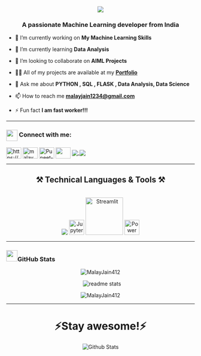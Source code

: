 <div style="background-image: url('https://your-image-url.com'); background-size: cover; background-position: center; background-repeat: no-repeat; min-height: 100vh;">
  <h1 align="center">
      <a href = "https://avatars.githubusercontent.com/u/155063571?s=96&v=4">
        <img src="https://readme-typing-svg.herokuapp.com/?font=Righteous&size=35&center=true&vCenter=true&width=500&height=70&duration=4000&lines=Hi+There!+👋;+I'm+Malay+Jain!;" />
      </a>
  </h1>
  <h3 align="center">A passionate Machine Learning developer from India</h3>
  <img align ="Right" src="git.gif" alt="">
  <!-- <p align="left"> <img src="https://komarev.com/ghpvc/?username=puneet426&label=Profile%20views&color=ff47b2&style=plastic" alt="puneet426" /> </p>

  <!--<p align="left"> <a href="https://www.linkedin.com/in/malay-jain-mldev/" target="blank"><img src="https://img.shields.io/twitter/follow/puneet626?logo=twitter&style=for-the-badge" alt="Malay Jain" /></a> </p> -->


  - 🔭 I’m currently working on **My Machine Learning Skills**

  - 🌱 I’m currently learning **Data Analysis**

  - 👯 I’m looking to collaborate on **AIML Projects**

  - 👨‍💻 All of my projects are available at my <a href="https://malayjain412.github.io/Portfolio/" target="_blank">**Portfolio**
  </a>

  - 💬 Ask me about **PYTHON , SQL , FLASK , Data Analysis, Data Science**

  - 📫 How to reach me **malayjain1234@gmail.com**

  - ⚡ Fun fact **I am fast worker!!!**
  <hr>


  <h3 align="left"><img align="center"  src = "https://github-production-user-asset-6210df.s3.amazonaws.com/63473496/269534972-6c2a1b4f-2aeb-4ffd-8a31-47a41810dc55.gif" width = "30px">  Connect with me:</h3>
  <p align="left">
  <!-- <a href="https://x.com/Puneet626" target="blank"><img align="center" src="https://raw.githubusercontent.com/rahuldkjain/github-profile-readme-generator/master/src/images/icons/Social/twitter.svg" alt="@puneettiwa44653" height="30" width="40" /></a> -->
  <a href="https://www.linkedin.com/in/malay-jain-mldev/" target="blank"><img align="center" src="https://raw.githubusercontent.com/rahuldkjain/github-profile-readme-generator/master/src/images/icons/Social/linked-in-alt.svg" alt="https://www.linkedin.com/feed/?trk=homepage-basic_sign-in-submit" height="30" width="40" /></a>
  <a href="https://www.instagram.com/malay_jain9/" target="blank"><img align="center" src="https://raw.githubusercontent.com/rahuldkjain/github-profile-readme-generator/master/src/images/icons/Social/instagram.svg" alt="malay_jain9
  " height="30" width="40" /></a>
      <a href="https://www.facebook.com/malay.jain.106" target="blank"><img align="center" src="https://raw.githubusercontent.com/rahuldkjain/github-profile-readme-generator/master/src/images/icons/Social/facebook.svg" alt="Puneet-Tiwari" height="30" width="40" /></a>
  <!-- <a href="https://discord.com/channels/1153750210187628544/1153750210846130198" target="blank"><img align="center" src="https://raw.githubusercontent.com/rahuldkjain/github-profile-readme-generator/master/src/images/icons/Social/discord.svg" alt="https://discord.com/channels/1153750210187628544/1153750210846130198" height="30" width="40" /></a> -->
  <a href="https://www.geeksforgeeks.org/user/malayjafuo9/" target="blank"><img align="center" src="https://media.geeksforgeeks.org/gfg-gg-logo.svg" height="30" width="40" /></a>
    <!-- <a href="https://www.youtube.com/channel/UCucRpb3m8eLswl0SDFqHpHw" target="blank"><img align="center" src="https://raw.githubusercontent.com/rahuldkjain/github-profile-readme-generator/master/src/images/icons/Social/youtube.svg" alt="Puneet-Tiwari" height="30" width="40" /></a> -->
  <a href="malayjain1234@gmail.com">
      <img align="center" src="https://img.shields.io/badge/Gmail-333333?style=for-the-badge&logo=gmail&logoColor=red" />
    </a>
  <a href="https://malayjain412.github.io/Portfolio/" target="_blank">
      <img  align="center" src="https://img.shields.io/badge/Portfolio-FF5722?style=for-the-badge&logo=todoist&logoColor=white" target="_blank" /> </a>    
  <hr>
  <h2 align="center" align-item="center">
      ⚒️ Technical Languages & Tools ⚒️
  </h2>
  <br/>
  <div align="center">
      <!-- <img src="https://skillicons.dev/icons?i=html,css,javascript,react,vscode,github,figma,tailwind,git,cpp,vercel,netlify" />
      <img src="https://skillicons.dev/icons?i=nodejs,python,express,mongodb,c,nextjs,mysql," /><br> -->
      <img src="https://skillicons.dev/icons?i=python,cpp,c,mysql,flask,tensorflow,aws,vscode" />
      <img src="https://upload.wikimedia.org/wikipedia/commons/3/38/Jupyter_logo.svg" alt="Jupyter" width="40px" />
      <img src="https://streamlit.io/images/brand/streamlit-logo-secondary-colormark-darktext.svg" alt="Streamlit" width="100px" />
      <img src="https://upload.wikimedia.org/wikipedia/commons/c/cf/New_Power_BI_Logo.svg" alt="Power BI" width="40px" /><br>
  </div>

  <hr>
  <h3 align="left"><img src = "https://github-production-user-asset-6210df.s3.amazonaws.com/73993775/283932715-9307f2e9-03b3-4b2f-afc4-17f425b4a8ab.gif" width = "30px">GitHub Stats</h3>
  <p align="center"><img align="center" src="https://github-readme-stats.vercel.app/api/top-langs?username=MalayJain412&show_icons=true&theme=highcontrast&locale=en&layout=compact" alt="MalayJain412" /></p>

  <p align="center">&nbsp; <img src="https://github-readme-stats-salesp07.vercel.app/api?username=MalayJain412&count_private=true&show_icons=true&theme=highcontrast&rank_icon=github&border_radius=10" alt="readme stats" /></p>

  <p align="center"><img align="center" src="https://github-readme-streak-stats.herokuapp.com/?user=MalayJain412&theme=highcontrast" alt="MalayJain412" /></p>
  <hr>
  <!-- <h3> GSSOC'2024 Badges 🪶</h3> -->

  <!-- <div style='display:flex; align-items:center; gap: 10px;' align='center'><a href="https://gssoc.girlscript.tech/leaderboard"> -->
  <!-- <img src="https://raw.githubusercontent.com/GSSoC24/Postman-Challenge/main/docs/assets/Postman%20White.png" width="100px" height="100px" />
    <img src="https://raw.githubusercontent.com/GSSoC24/Postman-Challenge/main/docs/assets/1.png" width="100px" height="100px" />
    <img src="https://raw.githubusercontent.com/GSSoC24/Postman-Challenge/main/docs/assets/2.png" width="100px" height="100px" />
    <img src="https://raw.githubusercontent.com/GSSoC24/Postman-Challenge/main/docs/assets/3.png" width="100px" height="100px" />
    <img src="https://raw.githubusercontent.com/GSSoC24/Postman-Challenge/main/docs/assets/4.png" width="100px" height="100px" />
    <img src="https://raw.githubusercontent.com/GSSoC24/Postman-Challenge/main/docs/assets/5.png" width="100px" height="100px" />
    
    </a>
  </div> -->

  <!-- <hr>
  <div align="center">
        <h2>🐍 My Contributions 🐍</h2>
        <br>
        <img alt="snake eating my contributions" src="https://raw.githubusercontent.com/MalayJain412/MalayJain412/output/github-contribution-grid-snake.svg" />
  <hr> -->

  <!-- <p align="center">
    <b>Thank you for visiting my profile! If you appreciate my work, consider buying me a coffee or tea. 😊</b>
  </p>

  <p align="center">
    <a href="https://buymeacoffee.com/tiwaripunea" target="_blank">
      <img src="https://cdn.buymeacoffee.com/buttons/v2/default-red.png" alt="Buy Me A Coffee" width="150"/>
    </a>
  </p> -->

  <h1 align='center'>⚡️Stay awesome!⚡️</h1>

  <p align="center">
        <img src="https://raw.githubusercontent.com/mayhemantt/mayhemantt/Update/svg/Bottom.svg" alt="Github Stats" />
  </p>
